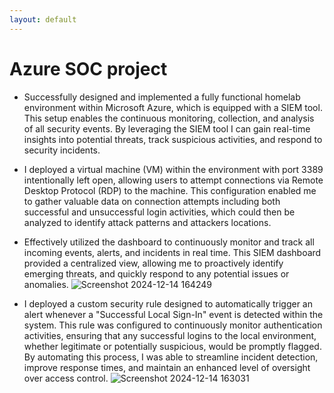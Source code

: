 ```yaml
---
layout: default
---
```

# Azure SOC project

*  Successfully designed and implemented a fully functional homelab environment within Microsoft Azure, which is equipped with a SIEM tool. This setup enables the continuous monitoring, collection, and analysis of all security events. By leveraging the SIEM tool I can gain real-time insights into potential threats, track suspicious activities, and respond to security incidents.
 
*  I deployed a virtual machine (VM) within the environment with port 3389 intentionally left open, allowing users to attempt connections via Remote Desktop Protocol (RDP) to the machine. This configuration enabled me to gather valuable data on connection attempts including both successful and unsuccessful login activities, which could then be analyzed to identify attack patterns and attackers locations.
  
*  Effectively utilized the dashboard to continuously monitor and track all incoming events, alerts, and incidents in real time. This SIEM dashboard provided a centralized view, allowing me to proactively identify emerging threats, and quickly respond to any potential issues or anomalies.
  ![Screenshot 2024-12-14 164249](https://github.com/user-attachments/assets/61fcf61d-8274-4b4a-af45-11f8465a5fe1)

*  I deployed a custom security rule designed to automatically trigger an alert whenever a "Successful Local Sign-In" event is detected within the system. This rule was configured to continuously monitor authentication activities, ensuring that any successful logins to the local environment, whether legitimate or potentially suspicious, would be promptly flagged. By automating this process, I was able to streamline incident detection, improve response times, and maintain an enhanced level of oversight over access control.
  ![Screenshot 2024-12-14 163031](https://github.com/user-attachments/assets/dac90af1-30c0-4bef-932d-dbc934f8eeae)
